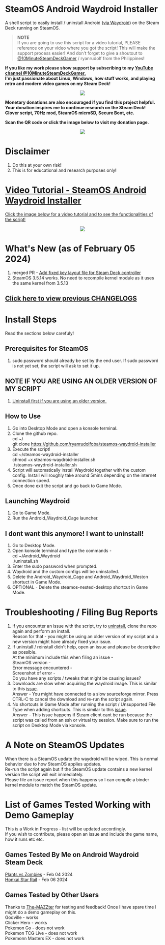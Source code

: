 # SteamOS Android Waydroid Installer

A shell script to easily install / uninstall Android ([via Waydroid](https://waydro.id/)) on the Steam Deck running on SteamOS.

> **NOTE**\
> If you are going to use this script for a video tutorial, PLEASE reference on your video where you got the script! This will make the support process easier!
> And don't forget to give a shoutout to [@10MinuteSteamDeckGamer](https://www.youtube.com/@10MinuteSteamDeckGamer/) / ryanrudolf from the Philippines!
>

<b> If you like my work please show support by subscribing to my [YouTube channel @10MinuteSteamDeckGamer.](https://www.youtube.com/@10MinuteSteamDeckGamer/) </b> <br>
<b> I'm just passionate about Linux, Windows, how stuff works, and playing retro and modern video games on my Steam Deck! </b>
<p align="center">
<a href="https://www.youtube.com/@10MinuteSteamDeckGamer/"> <img src="https://github.com/ryanrudolfoba/SteamOS-Waydroid-Installer/blob/main/10minute.png"/> </a>
</p>

<b>Monetary donations are also encouraged if you find this project helpful. Your donation inspires me to continue research on the Steam Deck! Clover script, 70Hz mod, SteamOS microSD, Secure Boot, etc.</b>

<b>Scan the QR code or click the image below to visit my donation page.</b>

<p align="center">
<a href="https://www.paypal.com/donate/?business=VSMP49KYGADT4&no_recurring=0&item_name=Your+donation+inspires+me+to+continue+research+on+the+Steam+Deck%21%0AClover+script%2C+70Hz+mod%2C+SteamOS+microSD%2C+Secure+Boot%2C+etc.%0A%0A&currency_code=CAD"> <img src="https://github.com/ryanrudolfoba/SteamOS-Waydroid-Installer/blob/main/QRCode.png"/> </a>
</p>

# Disclaimer
1. Do this at your own risk!
2. This is for educational and research purposes only!

# [Video Tutorial - SteamOS Android Waydroid Installer](https://youtu.be/8S1RNSqFDu4?si=oCfwYNbs8u9sMKGr)
[Click the image below for a video tutorial and to see the functionalities of the script!](https://youtu.be/06T-h-jPVx8?si=pTWAlmcYyk9fHa38)
</b>
<p align="center">
<a href="https://youtu.be/06T-h-jPVx8?si=pTWAlmcYyk9fHa38"> <img src="https://github.com/ryanrudolfoba/SteamOS-Waydroid-Installer/blob/main/android.jpg"/> </a>
</p>

# What's New (as of February 05 2024)
1. merged PR - [Add fixed key layout file for Steam Deck controller](https://github.com/ryanrudolfoba/SteamOS-Waydroid-Installer/pull/19)
2. SteamOS 3.5.14 works. No need to recompile kernel module as it uses the same kernel from 3.5.13

## [Click here to view previous CHANGELOGS](https://github.com/ryanrudolfoba/SteamOS-Waydroid-Installer/blob/main/CHANGELOG.md)

# Install Steps
Read the sections below carefuly!

## Prerequisites for SteamOS
1. sudo password should already be set by the end user. If sudo password is not yet set, the script will ask to set it up.

## NOTE IF YOU ARE USING AN OLDER VERSION OF MY SCRIPT
1. [Uninstall first if you are using an older version.](https://github.com/ryanrudolfoba/SteamOS-Waydroid-Installer/tree/main#i-dont-want-this-anymore-i-want-to-uninstall)

## How to Use
1. Go into Desktop Mode and open a konsole terminal.
2. Clone the github repo. \
   cd ~/ \
   git clone https://github.com/ryanrudolfoba/steamos-waydroid-installer
3. Execute the script! \
   cd ~/steamos-waydroid-installer \
   chmod +x steamos-waydroid-installer.sh \
   ./steamos-waydroid-installer.sh
4. Script will automatically install Waydroid together with the custom config. Install will roughly take around 5mins depending on the internet connection speed.
5. Once done exit the script and go back to Game Mode.

## Launching Waydroid
1. Go to Game Mode.
2. Run the Android_Waydroid_Cage launcher.

## I dont want this anymore! I want to uninstall!
1. Go to Desktop Mode.
2. Open konsole terminal and type the commands - \
   cd ~/Android_Waydroid \
   ./uninstall.sh
3. Enter the sudo password when prompted.
4. Waydroid and the custom configs will be uninstalled.
5. Delete the Android_Waydroid_Cage and Android_Waydroid_Weston shortuct in Game Mode.
6. OPTIONAL - Delete the steamos-nested-desktop shortcut in Game Mode.

# Troubleshooting / Filing Bug Reports
1. If you encounter an issue with the script, try to [uninstall](https://github.com/ryanrudolfoba/SteamOS-Waydroid-Installer/tree/main#i-dont-want-this-anymore-i-want-to-uninstall), clone the repo again and perform an install.\
Reason for that - you might be using an older version of my script and a new version might have already fixed your issue.
2. If uninstall / reinstall didn't help, open an issue and please be descriptive as possible. \
At the minimum include this when filing an issue - \
SteamOS version - \
Error message encountered - \
Screenshot of error - \
Do you have any scripts / tweaks that might be causing issues?
3. Downloads are slow when acquiring the waydroid image. This is similar to this [issue](https://github.com/ryanrudolfoba/SteamOS-Waydroid-Installer/issues/26). \
Answer - You might have connected to a slow sourceforge mirror. Press CTRL-C to cancel the download and re-run the script again.
4. No shortcuts in Game Mode after running the script / Unsupported File Type when adding shortcuts. This is similar to this [issue](https://github.com/ryanrudolfoba/SteamOS-Waydroid-Installer/issues/25). \
Answer - This issue happens if Steam client cant be run because the script was called from an ssh or virtual tty session. Make sure to run the script on Desktop Mode via konsole.

# A Note on SteamOS Updates
When there is a SteamOS update the waydroid will be wiped. This is normal behavior due to how SteamOS applies updates. \
Re-run the script again but if the SteamOS update contains a new kernel version the script will exit immediately. \
Please file an issue report when this happens so I can compile a binder kernel module to match the SteamOS update.

# List of Games Tested Working with Demo Gameplay
This is a Work in Progress - list will be updated accordingly. \
If you wish to contribute, please open an issue and include the game name, how it runs etc etc.

## Games Tested By Me on Android Waydroid Steam Deck
[Plants vs Zombies](https://youtu.be/rnb0z1LtDN8) - Feb 04 2024 \
[Honkai Star Rail](https://youtu.be/M1Y9DMG9rbM) - Feb 06 2024

## Games Tested by Other Users
Thanks to [The-MAZZter](https://github.com/ryanrudolfoba/SteamOS-Waydroid-Installer/issues/29) for testing and feedback! Once I have spare time I might do a demo gameplay on this. \
Godville - works \
Clicker Hero - works \
Pokemon Go - does not work \
Pokemon TCG Live - does not work \
Pokemonn Masters EX - does not work
